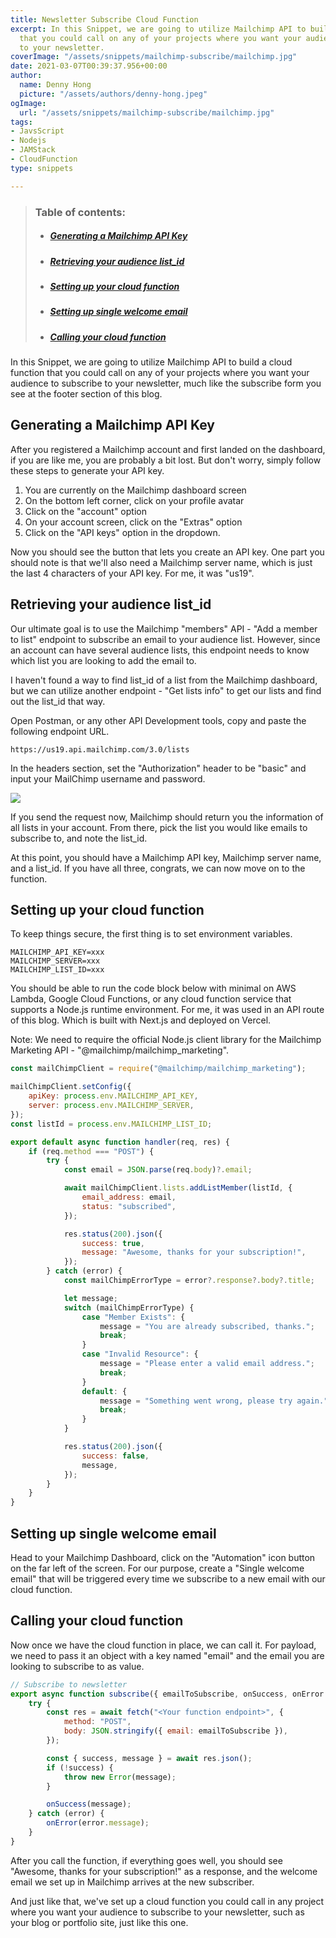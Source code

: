 ```yaml
---
title: Newsletter Subscribe Cloud Function
excerpt: In this Snippet, we are going to utilize Mailchimp API to build a cloud function
  that you could call on any of your projects where you want your audience to subscribe
  to your newsletter.
coverImage: "/assets/snippets/mailchimp-subscribe/mailchimp.jpg"
date: 2021-03-07T00:39:37.956+00:00
author:
  name: Denny Hong
  picture: "/assets/authors/denny-hong.jpeg"
ogImage:
  url: "/assets/snippets/mailchimp-subscribe/mailchimp.jpg"
tags:
- JavsScript
- Nodejs
- JAMStack
- CloudFunction
type: snippets

---
```

<!-- ARTICLE OVERVIEW -->
<blockquote>
<h3>Table of contents:</h3>
<ul>
<li>
<h5><a href='#generating-a-mailchimp-api-key'>Generating a Mailchimp API Key</a></h5>
</li>
<li>
<h5><a href="#Retrieving your audience list_id">Retrieving your audience list_id</a></h5>
</li>
<li>
<h5><a href="#setting-up-your-cloud-function">Setting up your cloud function</a></h5>
</li>
<li>
<h5><a href="#Setting up single welcome email">Setting up single welcome email</a></h5>
</li>
<li>
<h5><a href="#Calling your cloud function">Calling your cloud function</a></h5>
</li>
</ul>
</blockquote>
<!-- END ARTICLE OVERVIEW -->

In this Snippet, we are going to utilize Mailchimp API to build a cloud function that you could call on any of your projects where you want your audience to subscribe to your newsletter, much like the subscribe form you see at the footer section of this blog.

<h2 id="generating-a-mailchimp-api-key">Generating a Mailchimp API Key</h2>

After you registered a Mailchimp account and first landed on the dashboard, if you are like me, you are probably a bit lost. But don't worry, simply follow these steps to generate your API key.

1. You are currently on the Mailchimp dashboard screen
2. On the bottom left corner, click on your profile avatar
3. Click on the "account" option
4. On your account screen, click on the "Extras" option
5. Click on the "API keys" option in the dropdown.

Now you should see the button that lets you create an API key. One part you should note is that we'll also need a Mailchimp server name, which is just the last 4 characters of your API key. For me, it was "us19".

<h2 id="retrieving-your-audience-list-id">Retrieving your audience list_id</h2>

Our ultimate goal is to use the Mailchimp "members" API - "Add a member to list" endpoint to subscribe an email to your audience list. However, since an account can have several audience lists, this endpoint needs to know which list you are looking to add the email to.

I haven't found a way to find list_id of a list from the Mailchimp dashboard, but we can utilize another endpoint - "Get lists info" to get our lists and find out the list_id that way.

Open Postman, or any other API Development tools, copy and paste the following endpoint URL.

    https://us19.api.mailchimp.com/3.0/lists

In the headers section, set the "Authorization" header to be "basic" and input your MailChimp username and password.

<img src="/assets/snippets/mailchimp-subscribe/postman.png">

If you send the request now, Mailchimp should return you the information of all lists in your account. From there, pick the list you would like emails to subscribe to, and note the list_id.

At this point, you should have a Mailchimp API key, Mailchimp server name, and a list_id. If you have all three, congrats, we can now move on to the function.

<h2 id="setting-up-your-cloud-function">Setting up your cloud function</h2>

To keep things secure, the first thing is to set environment variables.

    MAILCHIMP_API_KEY=xxx
    MAILCHIMP_SERVER=xxx
    MAILCHIMP_LIST_ID=xxx

You should be able to run the code block below with minimal on AWS Lambda, Google Cloud Functions, or any cloud function service that supports a Node.js runtime environment. For me, it was used in an API route of this blog. Which is built with Next.js and deployed on Vercel.

Note: We need to require the official Node.js client library for the Mailchimp Marketing API - "@mailchimp/mailchimp_marketing".

```JavaScript
const mailChimpClient = require("@mailchimp/mailchimp_marketing");

mailChimpClient.setConfig({
	apiKey: process.env.MAILCHIMP_API_KEY,
	server: process.env.MAILCHIMP_SERVER,
});
const listId = process.env.MAILCHIMP_LIST_ID;

export default async function handler(req, res) {
	if (req.method === "POST") {
		try {
			const email = JSON.parse(req.body)?.email;

			await mailChimpClient.lists.addListMember(listId, {
				email_address: email,
				status: "subscribed",
			});

			res.status(200).json({
				success: true,
				message: "Awesome, thanks for your subscription!",
			});
		} catch (error) {
			const mailChimpErrorType = error?.response?.body?.title;

			let message;
			switch (mailChimpErrorType) {
				case "Member Exists": {
					message = "You are already subscribed, thanks.";
					break;
				}
				case "Invalid Resource": {
					message = "Please enter a valid email address.";
					break;
				}
				default: {
					message = "Something went wrong, please try again.";
					break;
				}
			}

			res.status(200).json({
				success: false,
				message,
			});
		}
	}
}
```

<h2 id="Setting up single welcome email">Setting up single welcome email</h2>

Head to your Mailchimp Dashboard, click on the "Automation" icon button on the far left of the screen. For our purpose, create a "Single welcome email" that will be triggered every time we subscribe to a new email with our cloud function.

<h2 id="calling-your-cloud-function">Calling your cloud function</h2>

Now once we have the cloud function in place, we can call it. For payload, we need to pass it an object with a key named "email" and the email you are looking to subscribe to as value.

```JavaScript
// Subscribe to newsletter
export async function subscribe({ emailToSubscribe, onSuccess, onError }) {
	try {
		const res = await fetch("<Your function endpoint>", {
			method: "POST",
			body: JSON.stringify({ email: emailToSubscribe }),
		});

		const { success, message } = await res.json();
		if (!success) {
			throw new Error(message);
		}

		onSuccess(message);
	} catch (error) {
		onError(error.message);
	}
}
```

After you call the function, if everything goes well, you should see "Awesome, thanks for your subscription!" as a response, and the welcome email we set up in Mailchimp arrives at the new subscriber.

And just like that, we've set up a cloud function you could call in any project where you want your audience to subscribe to your newsletter, such as your blog or portfolio site, just like this one.